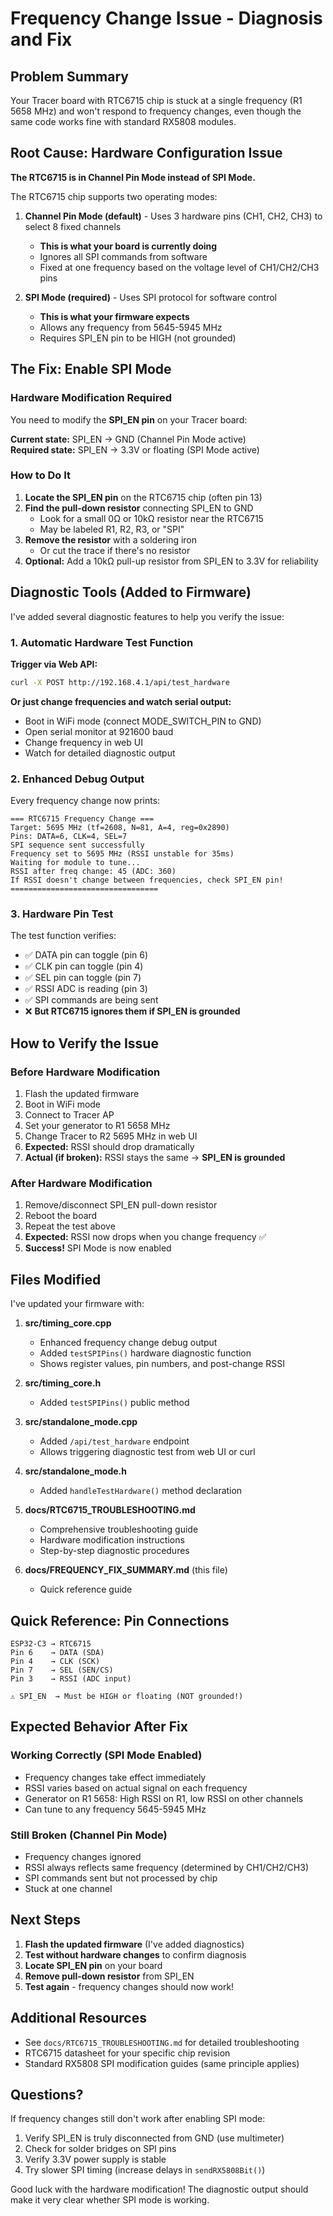 # Frequency Change Issue - Diagnosis and Fix

## Problem Summary

Your Tracer board with RTC6715 chip is stuck at a single frequency (R1 5658 MHz) and won't respond to frequency changes, even though the same code works fine with standard RX5808 modules.

## Root Cause: Hardware Configuration Issue

**The RTC6715 is in Channel Pin Mode instead of SPI Mode.**

The RTC6715 chip supports two operating modes:

1. **Channel Pin Mode (default)** - Uses 3 hardware pins (CH1, CH2, CH3) to select 8 fixed channels
   - **This is what your board is currently doing**
   - Ignores all SPI commands from software
   - Fixed at one frequency based on the voltage level of CH1/CH2/CH3 pins

2. **SPI Mode (required)** - Uses SPI protocol for software control
   - **This is what your firmware expects**
   - Allows any frequency from 5645-5945 MHz
   - Requires SPI_EN pin to be HIGH (not grounded)

## The Fix: Enable SPI Mode

### Hardware Modification Required

You need to modify the **SPI_EN pin** on your Tracer board:

**Current state:** SPI_EN → GND (Channel Pin Mode active)  
**Required state:** SPI_EN → 3.3V or floating (SPI Mode active)

### How to Do It

1. **Locate the SPI_EN pin** on the RTC6715 chip (often pin 13)
2. **Find the pull-down resistor** connecting SPI_EN to GND
   - Look for a small 0Ω or 10kΩ resistor near the RTC6715
   - May be labeled R1, R2, R3, or "SPI"
3. **Remove the resistor** with a soldering iron
   - Or cut the trace if there's no resistor
4. **Optional:** Add a 10kΩ pull-up resistor from SPI_EN to 3.3V for reliability

## Diagnostic Tools (Added to Firmware)

I've added several diagnostic features to help you verify the issue:

### 1. Automatic Hardware Test Function

**Trigger via Web API:**
```bash
curl -X POST http://192.168.4.1/api/test_hardware
```

**Or just change frequencies and watch serial output:**
- Boot in WiFi mode (connect MODE_SWITCH_PIN to GND)
- Open serial monitor at 921600 baud
- Change frequency in web UI
- Watch for detailed diagnostic output

### 2. Enhanced Debug Output

Every frequency change now prints:
```
=== RTC6715 Frequency Change ===
Target: 5695 MHz (tf=2608, N=81, A=4, reg=0x2890)
Pins: DATA=6, CLK=4, SEL=7
SPI sequence sent successfully
Frequency set to 5695 MHz (RSSI unstable for 35ms)
Waiting for module to tune...
RSSI after freq change: 45 (ADC: 360)
If RSSI doesn't change between frequencies, check SPI_EN pin!
=================================
```

### 3. Hardware Pin Test

The test function verifies:
- ✅ DATA pin can toggle (pin 6)
- ✅ CLK pin can toggle (pin 4)
- ✅ SEL pin can toggle (pin 7)
- ✅ RSSI ADC is reading (pin 3)
- ✅ SPI commands are being sent
- ❌ **But RTC6715 ignores them if SPI_EN is grounded**

## How to Verify the Issue

### Before Hardware Modification

1. Flash the updated firmware
2. Boot in WiFi mode
3. Connect to Tracer AP
4. Set your generator to R1 5658 MHz
5. Change Tracer to R2 5695 MHz in web UI
6. **Expected:** RSSI should drop dramatically
7. **Actual (if broken):** RSSI stays the same → **SPI_EN is grounded**

### After Hardware Modification

1. Remove/disconnect SPI_EN pull-down resistor
2. Reboot the board
3. Repeat the test above
4. **Expected:** RSSI now drops when you change frequency ✅
5. **Success!** SPI Mode is now enabled

## Files Modified

I've updated your firmware with:

1. **src/timing_core.cpp**
   - Enhanced frequency change debug output
   - Added `testSPIPins()` hardware diagnostic function
   - Shows register values, pin numbers, and post-change RSSI

2. **src/timing_core.h**
   - Added `testSPIPins()` public method

3. **src/standalone_mode.cpp**
   - Added `/api/test_hardware` endpoint
   - Allows triggering diagnostic test from web UI or curl

4. **src/standalone_mode.h**
   - Added `handleTestHardware()` method declaration

5. **docs/RTC6715_TROUBLESHOOTING.md**
   - Comprehensive troubleshooting guide
   - Hardware modification instructions
   - Step-by-step diagnostic procedures

6. **docs/FREQUENCY_FIX_SUMMARY.md** (this file)
   - Quick reference guide

## Quick Reference: Pin Connections

```
ESP32-C3 → RTC6715
Pin 6    → DATA (SDA)
Pin 4    → CLK (SCK)
Pin 7    → SEL (SEN/CS)
Pin 3    → RSSI (ADC input)

⚠️ SPI_EN  → Must be HIGH or floating (NOT grounded!)
```

## Expected Behavior After Fix

### Working Correctly (SPI Mode Enabled)
- Frequency changes take effect immediately
- RSSI varies based on actual signal on each frequency
- Generator on R1 5658: High RSSI on R1, low RSSI on other channels
- Can tune to any frequency 5645-5945 MHz

### Still Broken (Channel Pin Mode)
- Frequency changes ignored
- RSSI always reflects same frequency (determined by CH1/CH2/CH3)
- SPI commands sent but not processed by chip
- Stuck at one channel

## Next Steps

1. **Flash the updated firmware** (I've added diagnostics)
2. **Test without hardware changes** to confirm diagnosis
3. **Locate SPI_EN pin** on your board
4. **Remove pull-down resistor** from SPI_EN
5. **Test again** - frequency changes should now work!

## Additional Resources

- See `docs/RTC6715_TROUBLESHOOTING.md` for detailed troubleshooting
- RTC6715 datasheet for your specific chip revision
- Standard RX5808 SPI modification guides (same principle applies)

## Questions?

If frequency changes still don't work after enabling SPI mode:
1. Verify SPI_EN is truly disconnected from GND (use multimeter)
2. Check for solder bridges on SPI pins
3. Verify 3.3V power supply is stable
4. Try slower SPI timing (increase delays in `sendRX5808Bit()`)

Good luck with the hardware modification! The diagnostic output should make it very clear whether SPI mode is working.

